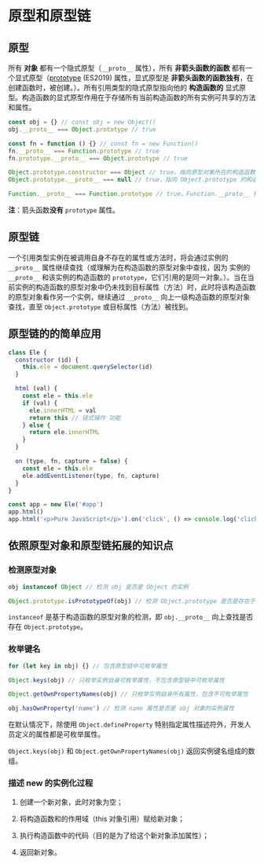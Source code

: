 # 原型和原型链

## 原型

所有 **对象** 都有一个隐式原型（`__proto__` 属性），所有 **非箭头函数的函数** 都有一个显式原型（[prototype][yx-prototype] (ES2019) 属性，显式原型是 **非箭头函数的函数独有**，在创建函数时，被创建。）。所有引用类型的隐式原型指向他的 **构造函数的** 显式原型。构造函数的显式原型作用在于存储所有当前构造函数的所有实例可共享的方法和属性。

```js
const obj = {} // const obj = new Object()
obj.__proto__ === Object.prototype // true

const fn = function () {} // const fn = new Function()
fn.__proto__ === Function.prototype // true
fn.prototype.__proto__ === Object.prototype // true

Object.prototype.constructor === Object // true，指向原型对象所在的构造函数
Object.prototype.__proto__ === null // true，指向 Object.prototype 的构造函数的原型对象

Function.__proto__ === Function.prototype // true，Function.__proto__ 指向自身原型对象
```

**注**：箭头函数**没有** `prototype` 属性。

[yx-prototype]:https://tc39.github.io/ecma262/#sec-terms-and-definitions-prototype

## 原型链

一个引用类型实例在被调用自身不存在的属性或方法时，将会通过实例的 `__proto__` 属性继续查找（或理解为在构造函数的原型对象中查找，因为 实例的 `__proto__` 和该实例的构造函数的 `prototype`，它们引用的是同一对象。）。当在当前实例的构造函数的原型对象中仍未找到目标属性（方法）时，此时将该构造函数的原型对象看作另一个实例，继续通过 `__proto__` 向上一级构造函数的原型对象查找，直至 `Object.prototype` 或目标属性（方法）被找到。

## 原型链的的简单应用

```js
class Ele {
  constructor (id) {
    this.ele = document.querySelector(id)
  }

  html (val) {
    const ele = this.ele
    if (val) {
      ele.innerHTML = val
      return this // 链式操作 功能
    } else {
      return ele.innerHTML
    }
  }

  on (type, fn, capture = false) {
    const ele = this.ele
    ele.addEventListener(type, fn, capture)
  }
}

const app = new Ele('#app')
app.html()
app.html('<p>Pure JavaScript</p>').on('click', () => console.log('click element'))
```

## 依照原型对象和原型链拓展的知识点

### 检测原型对象

```js
obj instanceof Object // 检测 obj 是否是 Object 的实例

Object.prototype.isPrototypeOf(obj) // 检测 Object.prototype 是否是存在于 obj 的原型链上
```

`instanceof` 是基于构造函数的原型对象的检测，即 `obj.__proto__` 向上查找是否存在 `Object.prototype`。

### 枚举键名

```js
for (let key in obj) {} // 包含原型链中可枚举属性

Object.keys(obj) // 只枚举实例自身可枚举属性，不包含原型链中可枚举属性

Object.getOwnPropertyNames(obj) // 只枚举实例自身所有属性，包含不可枚举属性

obj.hasOwnProperty('name') // 检测 name 属性是否是 obj 对象的实例属性
```

在默认情况下，除使用 `Object.defineProperty` 特别指定属性描述符外，开发人员定义的属性都是可枚举属性。

`Object.keys(obj)` 和 `Object.getOwnPropertyNames(obj)` 返回实例键名组成的数组。

### 描述 new 的实例化过程

1. 创建一个新对象，此时对象为空；

2. 将构造函数和的作用域（this 对象引用）赋给新对象；

3. 执行构造函数中的代码（目的是为了给这个新对象添加属性）；

4. 返回新对象。
